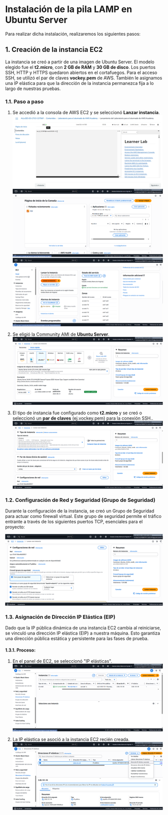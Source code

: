 # Instalación de la pila LAMP en Ubuntu Server

Para realizar dicha instalación, realizaremos los siguientes pasos:

## 1. Creación de la instancia EC2

La instancia se creó a partir de una imagen de Ubuntu Server. El modelo elegido fue el **t2.micro**, con **2 GB de RAM** y **30 GB de disco**. Los puertos SSH, HTTP y HTTPS quedaron abiertos en el cortafuegos. Para el acceso SSH, se utilizó el par de claves **vockey.pem** de AWS. También le asignamos una IP elástica para que la dirección de la instancia permanezca fija a lo largo de nuestras pruebas.

### 1.1. Paso a paso

1. Se accedió a la consola de AWS EC2 y se seleccionó **Lanzar instancia**.
![Acceso a la consola de AWS](images/image-1.png)
![Acceso a EC2](images/image-2.png)
![Selección de "Lanzar instancia"](images/image-3.png)

2. Se eligió la Community AMI de **Ubuntu Server**.
![Configuración de la Community AMI](images/image-4.png)

3. El tipo de instancia fue configurado como **t2.micro** y se creó o seleccionó un **par de claves** (ej.vockey.pem) para la conexión SSH..
![Configuración del tipo de instancia y del par de claves](images/image-5.png)

### 1.2. Configuración de Red y Seguridad (Grupo de Seguridad)

Durante la configuración de la instancia, se creó un Grupo de Seguridad para actuar como firewall virtual. Este grupo de seguridad permite el tráfico entrante a través de los siguientes puertos TCP, esenciales para el proyecto:

![Configuración del Grupo de Seguridad](images/image-6.png)

### 1.3. Asignación de Dirección IP Elástica (EIP)

Dado que la IP pública dinámica de una instancia EC2 cambia al reiniciarse, se vinculó una dirección IP elástica (EIP) a nuestra máquina. Esto garantiza una dirección pública estática y persistente para las fases de prueba.

#### 1.3.1. Proceso:
1. En el panel de EC2, se seleccionó "IP elásticas".
![Selección de "IP elásticas](images/image-7.png)

2. La IP elástica se asoció a la instancia EC2 recién creada.
![Asociación de la IP elástica a la instancia](images/image-8.png)